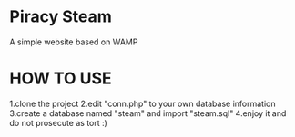 # Piracy Steam
 A simple website based on WAMP


# HOW TO USE
 1.clone the project
 2.edit "conn.php" to your own database information
 3.create a database named "steam" and import "steam.sql"
 4.enjoy it and do not prosecute as tort :)

